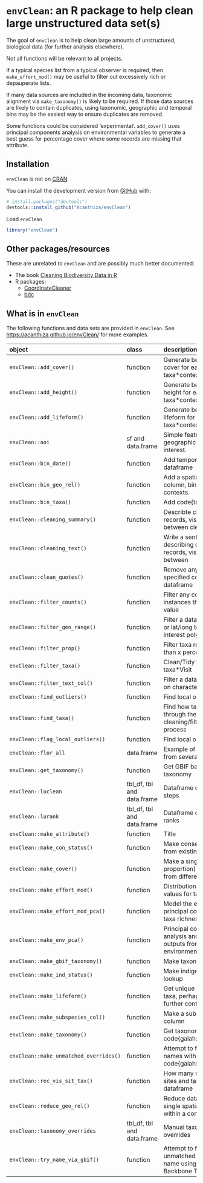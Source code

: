 
<!-- README.md is generated from README.Rmd. Please edit that file -->

# `envClean`: an R package to help clean large unstructured data set(s)

<!-- badges: start -->
<!-- badges: end -->

The goal of `envClean` is to help clean large amounts of unstructured,
biological data (for further analysis elsewhere).

Not all functions will be relevant to all projects.

If a typical species list from a typical observer is required, then
`make_effort_mod()` may be useful to filter out excessively rich or
depauperate lists.

If many data sources are included in the incoming data, taxonomic
alignment via `make_taxonomy()` is likely to be required. If those data
sources are likely to contain duplicates, using taxonomic, geographic
and temporal bins may be the easiest way to ensure duplicates are
removed.

Some functions could be considered ‘experimental’. `add_cover()` uses
principal components analysis on environmental variables to generate a
best guess for percentage cover where some records are missing that
attribute.

## Installation

`envClean` is not on [CRAN](https://CRAN.R-project.org).

You can install the development version from
[GitHub](https://github.com/) with:

``` r
# install.packages("devtools")
devtools::install_github("Acanthiza/envClean")
```

Load `envClean`

``` r
library("envClean")
```

## Other packages/resources

These are unrelated to `envClean` and are possibly much better
documented:

- The book [Cleaning Biodiversity Data in
  R](https://cleaning-data-r.ala.org.au/)
- R packages:
  - [CoordinateCleaner](https://cran.r-project.org/web/packages/CoordinateCleaner/vignettes/Cleaning_GBIF_data_with_CoordinateCleaner.html)
  - [bdc](https://cran.r-project.org/web/packages/bdc/index.html)

## What is in `envClean`

The following functions and data sets are provided in `envClean`. See
<https://acanthiza.github.io/envClean/> for more examples.

| object                                 | class                      | description                                                                   |
|:---------------------------------------|:---------------------------|:------------------------------------------------------------------------------|
| `envClean::add_cover()`                | function                   | Generate best guess of cover for each taxa\*context                           |
| `envClean::add_height()`               | function                   | Generate best guess of height for each taxa\*context                          |
| `envClean::add_lifeform()`             | function                   | Generate best guess of lifeform for each taxa\*context                        |
| `envClean::aoi`                        | sf and data.frame          | Simple feature to define a geographic area of interest.                       |
| `envClean::bin_date()`                 | function                   | Add temporal bins to a dataframe                                              |
| `envClean::bin_geo_rel()`              | function                   | Add a spatial reliability column, binned to contexts                          |
| `envClean::bin_taxa()`                 | function                   | Add code{taxa} column                                                         |
| `envClean::cleaning_summary()`         | function                   | Describte change in taxa, records, visits and sites between cleaning steps    |
| `envClean::cleaning_text()`            | function                   | Write a sentence describing change in taxa, records, visits and sites between |
| `envClean::clean_quotes()`             | function                   | Remove any ’ or ” from specified columns in a dataframe                       |
| `envClean::filter_counts()`            | function                   | Filter any context with less instances than a threshold value                 |
| `envClean::filter_geo_range()`         | function                   | Filter a dataframe with e/n or lat/long to an area of interest polygon (sf)   |
| `envClean::filter_prop()`              | function                   | Filter taxa recorded in less than x percent of contexts                       |
| `envClean::filter_taxa()`              | function                   | Clean/Tidy to one row per taxa\*Visit                                         |
| `envClean::filter_text_col()`          | function                   | Filter a dataframe column on character string(s)                              |
| `envClean::find_outliers()`            | function                   | Find local outliers                                                           |
| `envClean::find_taxa()`                | function                   | Find how taxa changed through the cleaning/filtering/tidying process          |
| `envClean::flag_local_outliers()`      | function                   | Find local outliers                                                           |
| `envClean::flor_all`                   | data.frame                 | Example of data combined from several data sources.                           |
| `envClean::get_taxonomy()`             | function                   | Get GBIF backbone taxonomy                                                    |
| `envClean::luclean`                    | tbl_df, tbl and data.frame | Dataframe of cleaning steps                                                   |
| `envClean::lurank`                     | tbl_df, tbl and data.frame | Dataframe of taxonomic ranks                                                  |
| `envClean::make_attribute()`           | function                   | Title                                                                         |
| `envClean::make_con_status()`          | function                   | Make conservation status from existing status codes                           |
| `envClean::make_cover()`               | function                   | Make a single (numeric, proportion) cover column from different sorts of      |
| `envClean::make_effort_mod()`          | function                   | Distribution of credible values for taxa richness.                            |
| `envClean::make_effort_mod_pca()`      | function                   | Model the effect of principal components on taxa richness.                    |
| `envClean::make_env_pca()`             | function                   | Principal components analysis and various outputs from environmental data     |
| `envClean::make_gbif_taxonomy()`       | function                   | Make taxonomy lookups                                                         |
| `envClean::make_ind_status()`          | function                   | Make indigenous status lookup                                                 |
| `envClean::make_lifeform()`            | function                   | Get unique lifeform across taxa, perhaps including further context            |
| `envClean::make_subspecies_col()`      | function                   | Make a subspecies column                                                      |
| `envClean::make_taxonomy()`            | function                   | Get taxonomy via code{galah::taxa_search()}                                   |
| `envClean::make_unmatched_overrides()` | function                   | Attempt to find a taxa for names with no match in code{galah::search_taxa()}  |
| `envClean::rec_vis_sit_tax()`          | function                   | How many records, visits, sites and taxa in a dataframe                       |
| `envClean::reduce_geo_rel()`           | function                   | Reduce data frame to a single spatial reliability within a context            |
| `envClean::taxonomy_overrides`         | tbl_df, tbl and data.frame | Manual taxonomic overrides                                                    |
| `envClean::try_name_via_gbif()`        | function                   | Attempt to find an unmatched scientific name using GBIF Backbone Taxonomy     |
